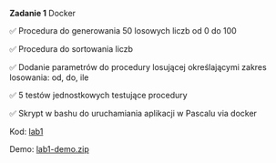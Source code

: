 **Zadanie 1** Docker

:white_check_mark: Procedura do generowania 50 losowych liczb od 0 do 100

:white_check_mark: Procedura do sortowania liczb

:white_check_mark: Dodanie parametrów do procedury losującej określającymi zakres losowania: od, do, ile

:white_check_mark: 5 testów jednostkowych testujące procedury

:white_check_mark: Skrypt w bashu do uruchamiania aplikacji w Pascalu via docker

Kod: [lab1](https://github.com/cr0ow/Object-Oriented-Design-2024/tree/master/lab1)

Demo: [lab1-demo.zip](https://github.com/cr0ow/Object-Oriented-Design-2024/tree/master/demos)
